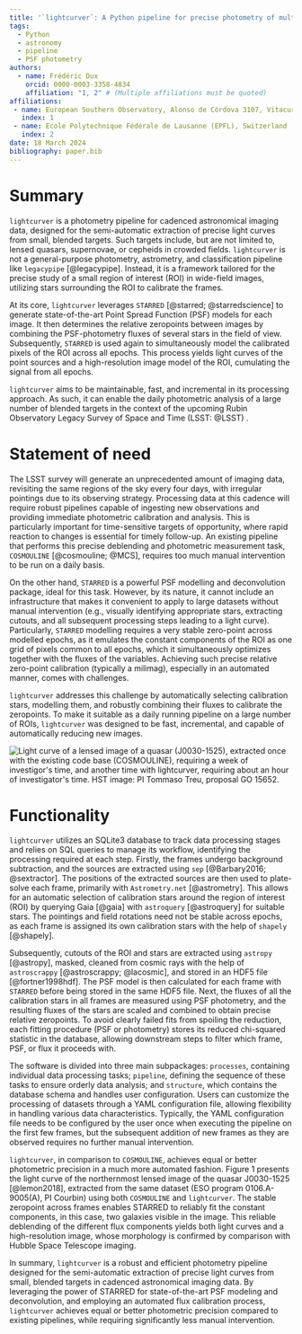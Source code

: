 ```yaml
---
title: '`lightcurver`: A Python pipeline for precise photometry of multiple-epoch wide-field images'
tags:
  - Python
  - astronomy
  - pipeline
  - PSF photometry
authors:
  - name: Frédéric Dux
    orcid: 0000-0003-3358-4834
    affiliation: "1, 2" # (Multiple affiliations must be quoted)
affiliations:
 - name: European Southern Observatory, Alonso de Córdova 3107, Vitacura, Santiago, Chile
   index: 1
 - name: Ecole Polytechnique Fédérale de Lausanne (EPFL), Switzerland
   index: 2
date: 18 March 2024
bibliography: paper.bib
---
```



# Summary

`lightcurver` is a photometry pipeline for cadenced astronomical imaging data, 
designed for the semi-automatic extraction of precise light curves from small, blended targets. 
Such targets include, but are not limited to, lensed quasars, supernovae, or cepheids in crowded fields. 
`lightcurver` is not a general-purpose photometry, astrometry, and classification pipeline like `legacypipe` [@legacypipe]. 
Instead, it is a framework tailored for the precise study of a small region of interest (ROI) in wide-field images, 
utilizing stars surrounding the ROI to calibrate the frames.

At its core, `lightcurver` leverages `STARRED` [@starred; @starredscience] to generate state-of-the-art Point Spread Function (PSF) models for each image. 
It then determines the relative zeropoints between images by combining the PSF-photometry fluxes of several stars in the field of view. 
Subsequently, `STARRED` is used again to simultaneously model the calibrated pixels of the ROI across all epochs. 
This process yields light curves of the point sources and a high-resolution image model of the ROI, cumulating the signal from all epochs.

`lightcurver` aims to be maintainable, fast, and incremental in its processing approach. 
As such, it can enable the daily photometric analysis of a large number of blended targets 
in the context of the upcoming Rubin Observatory Legacy Survey of Space and Time (LSST: @LSST)  . 

# Statement of need

The LSST survey will generate an unprecedented amount of imaging data, 
revisiting the same regions of the sky every four days, with irregular pointings due to its observing strategy.
Processing data at this cadence will require robust pipelines capable of ingesting new observations 
and providing immediate photometric calibration and analysis. 
This is particularly important for time-sensitive targets of opportunity, 
where rapid reaction to changes is essential for timely follow-up. 
An existing pipeline that performs this precise deblending and photometric measurement task, `COSMOULINE` [@cosmouline; @MCS], 
requires too much manual intervention to be run on a daily basis.

On the other hand, `STARRED` is a powerful PSF modelling and deconvolution package, ideal for this task. 
However, by its nature, it cannot include an infrastructure that makes it convenient to apply to large datasets without manual intervention
(e.g., visually identifying appropriate stars, extracting cutouts, and all subsequent processing steps leading to a light curve). 
Particularly, `STARRED` modelling requires a very stable zero-point across modelled epochs, 
as it emulates the constant components of the ROI as one grid of pixels common to all epochs, 
which it simultaneously optimizes together with the fluxes of the variables. 
Achieving such precise relative zero-point calibration (typically a milimag), especially in an automated manner, comes with challenges.

`lightcurver` addresses this challenge by automatically selecting calibration stars, modelling them, 
and robustly combining their fluxes to calibrate the zeropoints.
To make it suitable as a daily running pipeline on a large number of ROIs, 
`lightcurver` was designed to be fast, incremental, and capable of automatically reducing new images.


![Light curve of a lensed image of a quasar (J0030-1525), extracted once with the existing code base (`COSMOULINE`), 
requiring a week of investigor's time, and another time with `lightcurver`, requiring about an hour of investigator's time. 
HST image: PI Tommaso Treu, proposal GO 15652.](plot/comparison_with_legacy_pipeline.jpg)


# Functionality

`lightcurver` utilizes an SQLite3 database to track data processing stages and relies on SQL queries to manage its workflow, 
identifying the processing required at each step. 
Firstly, the frames undergo background subtraction, and the sources are extracted using `sep` [@Barbary2016; @sextractor]. 
The positions of the extracted sources are then used to plate-solve each frame, primarily with `Astrometry.net` [@astrometry]. 
This allows for an automatic selection of calibration stars around the region of interest (ROI) by querying Gaia [@gaia] 
with `astroquery` [@astroquery] for suitable stars. 
The pointings and field rotations need not be stable across epochs, as each frame is assigned its own calibration stars with the help of `shapely` [@shapely].

Subsequently, cutouts of the ROI and stars are extracted using `astropy` [@astropy], masked, 
cleaned from cosmic rays with the help of `astroscrappy` [@astroscrappy; @lacosmic], 
and stored in an HDF5 file [@fortner1998hdf].
The PSF model is then calculated for each frame with `STARRED` before being stored in the same HDF5 file. 
Next, the fluxes of all the calibration stars in all frames are measured using PSF photometry, 
and the resulting fluxes of the stars are scaled and combined to obtain precise relative zeropoints.
To avoid clearly failed fits from spoiling the reduction, 
each fitting procedure (PSF or photometry) stores its reduced chi-squared statistic in the database, 
allowing downstream steps to filter which frame, PSF, or flux it proceeds with. 

The software is divided into three main subpackages: `processes`, containing individual data processing tasks; 
`pipeline`, defining the sequence of these tasks to ensure orderly data analysis; 
and `structure`, which contains the database schema and handles user configuration.
Users can customize the processing of datasets through a YAML configuration file, 
allowing flexibility in handling various data characteristics. 
Typically, the YAML configuration file needs to be configured by the user once when executing 
the pipeline on the first few frames, but the subsequent addition of new frames as 
they are observed requires no further manual intervention.

`lightcurver`, in comparison to `COSMOULINE`, achieves equal or better photometric precision in a much more automated fashion. 
Figure 1 presents the light curve of the northernmost lensed image of the quasar J0030-1525 [@lemon2018], 
extracted from the same dataset (ESO program 0106.A-9005(A), PI Courbin) using both `COSMOULINE` and `lightcurver`. 
The stable zeropoint across frames enables STARRED to reliably fit the constant components, in this case, two galaxies visible in the image. 
This reliable deblending of the different flux components yields both light curves and a high-resolution image, 
whose morphology is confirmed by comparison with Hubble Space Telescope imaging.

In summary, `lightcurver` is a robust and efficient photometry pipeline designed for the semi-automatic extraction 
of precise light curves from small, blended targets in cadenced astronomical imaging data. 
By leveraging the power of STARRED for state-of-the-art PSF modeling and deconvolution, 
and employing an automated flux calibration process, `lightcurver` achieves equal or better photometric precision 
compared to existing pipelines, while requiring significantly less manual intervention.

